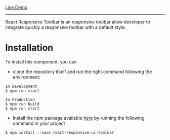 [Live Demo](https://react-responsive-toolbar.herokuapp.com/)
___
React Responsive Toolbar is an responsive toolbar allow developer to integrate quickly a responsive toolbar with a default style.

# Installation
To install this component, you can
- clone the repository itself and run the right command following the environment:
```
In Development
$ npm run start
```
```
In Production
$ npm run build
$ npm run start
```

- Install the npm package available [here](https://www.npmjs.com/package/react-responsive-ui-toolbar) by running the following command in your project
```
$ npm install --save react-responsive-ui-toolbar
```

